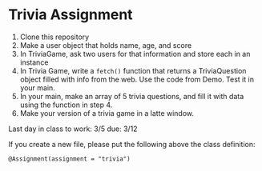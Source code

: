 # Trivia Assignment

1. Clone this repository
2. Make a user object that holds name, age, and score
3. In TriviaGame, ask two users for that information and store each in an instance
4. In Trivia Game, write a `fetch()` function that returns a TriviaQuestion object filled with info from the web.  Use the code from Demo.  Test it in your main.
5. In your main, make an array of 5 trivia questions, and fill it with data using the function in step 4.
6. Make your version of a trivia game in a latte window.

Last day in class to work: 3/5
due: 3/12

If you create a new file, please put the following above the class definition:

```
@Assignment(assignment = "trivia")
```
